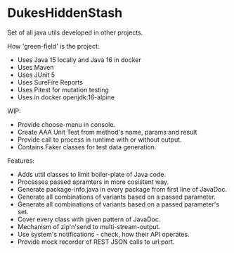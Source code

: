 # DukesHiddenStash
Set of all java utils developed in other projects.

How 'green-field' is the project:
- Uses Java 15 locally and Java 16 in docker
- Uses Maven
- Uses JUnit 5
- Uses SureFire Reports
- Uses Pitest for mutation testing
- Uses in docker openjdk:16-alpine

WIP:
- Provide choose-menu in console.
- Create AAA Unit Test from method's name, params and result
- Provide call to process in runtime with or without output.
- Contains Faker classes for test data generation.

Features:
- Adds uttil classes to limit boiler-plate of Java code.
- Processes passed apramters in more cosistent way.
- Generate package-info.java in every package from first line of JavaDoc.
- Generate all combinations of variants based on a passed parameter.
- Generate all combinations of variants based on a passed parameter's set.
- Cover every class with given pattern of JavaDoc.
- Mechanism of zip'n'send to multi-stream-output.
- Use system's notifications - check, how their API operates.
- Provide mock recorder of REST JSON calls to url:port.
